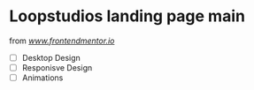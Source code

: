 # Loopstudios landing page main

from *www.frontendmentor.io*

- [ ] Desktop Design
- [ ] Responisve Design
- [ ] Animations
